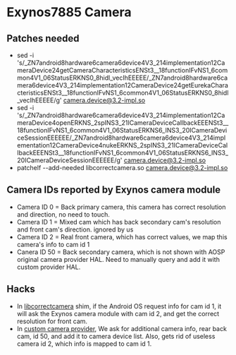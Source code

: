 # Exynos7885 Camera

## Patches needed

- sed -i 's/_ZN7android8hardware6camera6device4V3_214implementation12CameraDevice24getCameraCharacteristicsENSt3__18functionIFvNS1_6common4V1_06StatusERKNS0_8hidl_vecIhEEEEE/_ZN7android8hardware6camera6device4V3_214implementation12CameraDevice24getEurekaCharacteristicsENSt3__18functionIFvNS1_6common4V1_06StatusERKNS0_8hidl_vecIhEEEEE/g' camera.device@3.2-impl.so 
- sed -i 's/_ZN7android8hardware6camera6device4V3_214implementation12CameraDevice4openERKNS_2spINS3_21ICameraDeviceCallbackEEENSt3__18functionIFvNS1_6common4V1_06StatusERKNS6_INS3_20ICameraDeviceSessionEEEEEE/_ZN7android8hardware6camera6device4V3_214implementation12CameraDevice4nukeERKNS_2spINS3_21ICameraDeviceCallbackEEENSt3__18functionIFvNS1_6common4V1_06StatusERKNS6_INS3_20ICameraDeviceSessionEEEEEE/g' camera.device@3.2-impl.so 
- patchelf --add-needed libcorrectcamera.so camera.device@3.2-impl.so 

## Camera IDs reported by Exynos camera module

- Camera ID 0 = Back primary camera, this camera has correct resolution and direction, no need to touch.
- Camera ID 1 = Mixed cam which has back secondary cam's resolution and front cam's direction. ignored by us
- Camera ID 2 = Real front camera, which has correct values, we map this camera's info to cam id 1
- Canera ID 50 = Back secondary camera, which is not shown with AOSP original camera provider HAL. Need to manually query and add it with custom provider HAL.

## Hacks

- In [libcorrectcamera](universal7885-common/libshims/camera/CorrectCameraID.cpp) shim, if the Android OS request info for cam id 1, it will ask the Exynos camera module with cam id 2, and get the correct resolution for front cam.
- In [custom camera provider](universal7885-common/hidl/camera/provider/SamsungCameraProvider.cpp), We ask for additional camera info, rear back cam, id 50, and add it to camera device list. Also, gets rid of useless camera id 2, which info is mapped to cam id 1.
